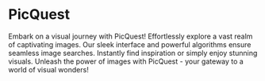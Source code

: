 # PicQuest
Embark on a visual journey with PicQuest! Effortlessly explore a vast realm of captivating images. Our sleek interface and powerful algorithms ensure seamless image searches. Instantly find inspiration or simply enjoy stunning visuals. Unleash the power of images with PicQuest - your gateway to a world of visual wonders!
